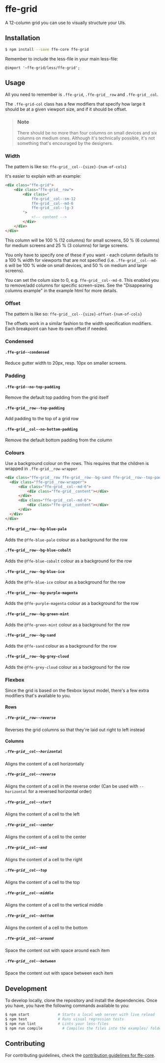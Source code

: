 # ffe-grid

A 12-column grid you can use to visually structure your UIs.

## Installation

```bash
$ npm install --save ffe-core ffe-grid
```

Remember to include the less-file in your main less-file:

```less
@import '~ffe-grid/less/ffe-grid';
```

## Usage

All you need to remember is `.ffe-grid`, `.ffe-grid__row` and `.ffe-grid__col`.

The `.ffe-grid-col` class has a few modifiers that specify how large it should be
at a given viewport size, and if it should be offset.

> ### Note
>
> There should be no more than four columns on small devices and six columns on
> medium ones. Although it's technically possible, it's not something that's
> encouraged by the designers.

### Width

The pattern is like so: `ffe-grid__col--{size}-{num-of-cols}`

It's easier to explain with an example:

```html
<div class="ffe-grid">
    <div class="ffe-grid__row">
        <div class="
            ffe-grid__col--sm-12
            ffe-grid__col--md-6
            ffe-grid__col--lg-3
        ">
            <!-- content -->
        </div>
    </div>
</div>
```

This column will be 100 % (12 columns) for small screens, 50 % (6 columns) for medium
screens and 25 % (3 columns) for large screens.

You only have to specify one of these if you want - each column defaults to a 100 % width
for viewports that are not specified (i.e. `.ffe-grid__col--md-6` will be 100 % wide on small
devices, and 50 % on medium and large screens).

You can set the colum size to 0, e.g. `ffe-grid__col--md-0`. This enabled you to remove/add columns for specific screen-sizes.
See the "Disappearing columns example" in the example html for more details.

### Offset

The pattern is like so: `ffe-grid__col--{size}-offset-{num-of-cols}`

The offsets work in a similar fashion to the width specification modifiers. Each breakpoint
can have its own offset if needed.

### Condensed

#### `.ffe-grid--condensed`

Reduce gutter width to 20px, resp. 10px on smaller screens.

### Padding

#### `.ffe-grid--no-top-padding`

Remove the default top padding from the grid itself

#### `.ffe-grid__row--top-padding`

Add padding to the top of a grid row

#### `.ffe-grid__col--no-bottom-padding`

Remove the default bottom padding from the column

### Colours

Use a background colour on the rows. This requires that the children is wrapped in `.ffe-grid__row-wrapper`

```html
<div class="ffe-grid__row ffe-grid__row--bg-sand ffe-grid__row--top-padding">
  <div class="ffe-grid__row-wrapper">
      <div class="ffe-grid__col--md-6">
          <div class="ffe-grid__content"></div>
      </div>
      <div class="ffe-grid__col--md-6">
          <div class="ffe-grid__content"></div>
      </div>
  </div>
</div>
```

#### `.ffe-grid__row--bg-blue-pale`

Adds the `@ffe-blue-pale` colour as a background for the row

#### `.ffe-grid__row--bg-blue-cobalt`

Adds the `@ffe-blue-cobalt` colour as a background for the row

#### `.ffe-grid__row--bg-blue-ice`

Adds the `@ffe-blue-ice` colour as a background for the row

#### `.ffe-grid__row--bg-purple-magenta`

Adds the `@ffe-purple-magenta` colour as a background for the row

#### `.ffe-grid__row--bg-green-mint`

Adds the `@ffe-green-mint` colour as a background for the row

#### `.ffe-grid__row--bg-sand`

Adds the `@ffe-sand` colour as a background for the row

#### `.ffe-grid__row--bg-grey-cloud`

Adds the `@ffe-grey-cloud` colour as a background for the row

### Flexbox

Since the grid is based on the flexbox layout model, there's a few extra modifiers that's available
to you.

#### Rows

##### `.ffe-grid__row--reverse`

Reverses the grid columns so that they're laid out right to left instead

#### Columns

##### `.ffe-grid__col--horizontal`

Aligns the content of a cell horizontally

##### `.ffe-grid__col--reverse`

Aligns the content of a cell in the reverse order
(Can be used with `--horizontal` for a reversed horizontal order)

##### `.ffe-grid__col--start`

Aligns the content of a cell to the left

##### `.ffe-grid__col--center`

Aligns the content of a cell to the center

##### `.ffe-grid__col--end`

Aligns the content of a cell to the right

##### `.ffe-grid__col--top`

Aligns the content of a cell to the top

##### `.ffe-grid__col--middle`

Aligns the content of a cell to the vertical middle

##### `.ffe-grid__col--bottom`

Aligns the content of a cell to the bottom

##### `.ffe-grid__col--around`

Space the content out with space around each item

##### `.ffe-grid__col--between`

Space the content out with space between each item

## Development

To develop locally, clone the repository and install the dependencies. Once you have, you have
the following commands available to you:

```bash
$ npm start             # Starts a local web server with live reload
$ npm test              # Runs visual regression tests
$ npm run lint          # Lints your less-files
$ npm run compile         # Compiles the files into the examples/ folder
```

## Contributing

For contributing guidelines, check the
[contribution guidelines for ffe-core](***REMOVED***).
